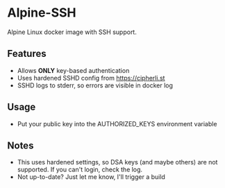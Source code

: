 # Alpine-SSH
Alpine Linux docker image with SSH support.

## Features
 - Allows **ONLY** key-based authentication
 - Uses hardened SSHD config from https://cipherli.st
 - SSHD logs to stderr, so errors are visible in docker log

## Usage

 - Put your public key into the AUTHORIZED_KEYS environment variable
 
## Notes

 - This uses hardened settings, so DSA keys (and maybe others) are not supported.  If you can't login, check the log.
 - Not up-to-date? Just let me know, I'll trigger a build 

